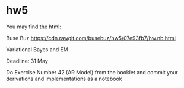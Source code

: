 # hw5

You may find the html:

Buse Buz
https://cdn.rawgit.com/busebuz/hw5/07e93fb7/hw.nb.html


Variational Bayes and EM

Deadline: 31 May

Do Exercise Number 42 (AR Model) from the booklet and commit your derivations and implementations as a notebook

